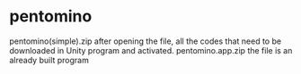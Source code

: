 # pentomino
pentomino(simple).zip after opening the file, all the codes that need to be downloaded in Unity program and activated. pentomino.app.zip the file is an already built program

